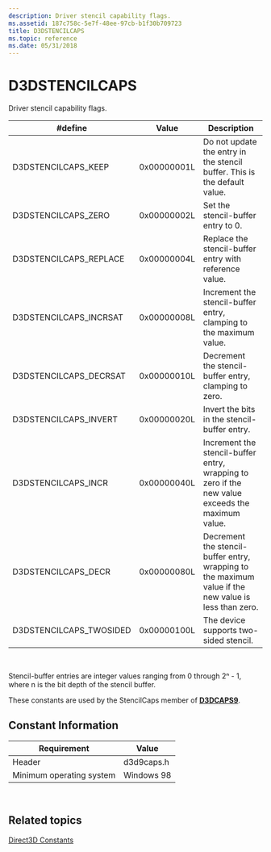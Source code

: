 ```yaml
---
description: Driver stencil capability flags.
ms.assetid: 187c758c-5e7f-48ee-97cb-b1f30b709723
title: D3DSTENCILCAPS
ms.topic: reference
ms.date: 05/31/2018
---
```


# D3DSTENCILCAPS

Driver stencil capability flags.



| \#define                 | Value       | Description                                                                                           |
|--------------------------|-------------|-------------------------------------------------------------------------------------------------------|
| D3DSTENCILCAPS\_KEEP     | 0x00000001L | Do not update the entry in the stencil buffer. This is the default value.                             |
| D3DSTENCILCAPS\_ZERO     | 0x00000002L | Set the stencil-buffer entry to 0.                                                                    |
| D3DSTENCILCAPS\_REPLACE  | 0x00000004L | Replace the stencil-buffer entry with reference value.                                                |
| D3DSTENCILCAPS\_INCRSAT  | 0x00000008L | Increment the stencil-buffer entry, clamping to the maximum value.                                    |
| D3DSTENCILCAPS\_DECRSAT  | 0x00000010L | Decrement the stencil-buffer entry, clamping to zero.                                                 |
| D3DSTENCILCAPS\_INVERT   | 0x00000020L | Invert the bits in the stencil-buffer entry.                                                          |
| D3DSTENCILCAPS\_INCR     | 0x00000040L | Increment the stencil-buffer entry, wrapping to zero if the new value exceeds the maximum value.      |
| D3DSTENCILCAPS\_DECR     | 0x00000080L | Decrement the stencil-buffer entry, wrapping to the maximum value if the new value is less than zero. |
| D3DSTENCILCAPS\_TWOSIDED | 0x00000100L | The device supports two-sided stencil.                                                                |



 

Stencil-buffer entries are integer values ranging from 0 through 2ⁿ - 1, where n is the bit depth of the stencil buffer.

These constants are used by the StencilCaps member of [**D3DCAPS9**](/windows/desktop/api/D3D9Caps/ns-d3d9caps-d3dcaps9).

## Constant Information



| Requirement                         | Value           |
|--------------------------|------------|
| Header                   | d3d9caps.h |
| Minimum operating system | Windows 98 |



 

## Related topics

<dl> <dt>

[Direct3D Constants](dx9-graphics-reference-d3d-constants.md)
</dt> </dl>

 

 



